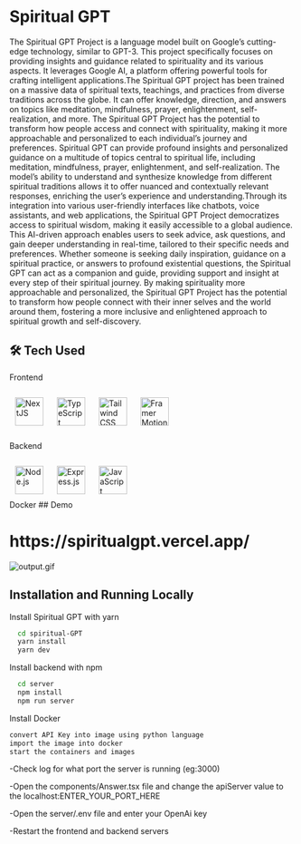 
# Spiritual GPT
The Spiritual GPT Project is a language model built on Google’s cutting-edge technology,
similar to GPT-3. This project specifically focuses on providing insights and guidance related
to spirituality and its various aspects. It leverages Google AI, a platform offering powerful
tools for crafting intelligent applications.The Spiritual GPT project has been trained on a
massive data of spiritual texts, teachings, and practices from diverse traditions across the
globe. It can offer knowledge, direction, and answers on topics like meditation, mindfulness,
prayer, enlightenment, self-realization, and more. The Spiritual GPT Project has the potential
to transform how people access and connect with spirituality, making it more approachable
and personalized to each individual’s journey and preferences. Spiritual GPT can provide
profound insights and personalized guidance on a multitude of topics central to spiritual life,
including meditation, mindfulness, prayer, enlightenment, and self-realization. The model’s
ability to understand and synthesize knowledge from different spiritual traditions allows it to
offer nuanced and contextually relevant responses, enriching the user’s experience and
understanding.Through its integration into various user-friendly interfaces like chatbots, voice
assistants, and web applications, the Spiritual GPT Project democratizes access to spiritual
wisdom, making it easily accessible to a global audience. This AI-driven approach enables
users to seek advice, ask questions, and gain deeper understanding in real-time, tailored to their
specific needs and preferences. Whether someone is seeking daily inspiration, guidance on a
spiritual practice, or answers to profound existential questions, the Spiritual GPT can act as a
companion and guide, providing support and insight at every step of their spiritual journey. By
making spirituality more approachable and personalized, the Spiritual GPT Project has the
potential to transform how people connect with their inner selves and the world around them,
fostering a more inclusive and enlightened approach to spiritual growth and self-discovery.




## 🛠 Tech Used
<div align="left"> 
Frontend 
<br/> 
<br/> 
<a href="https://nextjs.org/" target="_blank"><img style="margin: 10px" src="https://profilinator.rishav.dev/skills-assets/nextjs.png" alt="NextJS" height="50" /></a> 
<a href="https://www.typescriptlang.org/" target="_blank"><img style="margin: 10px" src="https://profilinator.rishav.dev/skills-assets/typescript-original.svg" alt="TypeScript" height="50" /></a>  
<a href="https://www.tailwindcss.com/" target="_blank"><img style="margin: 10px" src="https://profilinator.rishav.dev/skills-assets/tailwindcss.svg" alt="Tailwind CSS" height="50" /></a>
  <a href="https://nextjs.org/" target="_blank"><img style="margin: 10px" src="https://user-images.githubusercontent.com/38039349/60953119-d3c6f300-a2fc-11e9-9596-4978e5d52180.png" alt="Framer Motion" height="50" /></a>
<br/> 
<br/>  
Backend 
<br/> 
<br/> 
<a href="https://nodejs.org/" target="_blank"><img style="margin: 10px" src="https://profilinator.rishav.dev/skills-assets/nodejs-original-wordmark.svg" alt="Node.js" height="50" /></a>  
<a href="https://expressjs.com/" target="_blank"><img style="margin: 10px" src="https://profilinator.rishav.dev/skills-assets/express-original-wordmark.svg" alt="Express.js" height="50" /></a>  
<a href="https://www.javascript.com/" target="_blank"><img style="margin: 10px" src="https://profilinator.rishav.dev/skills-assets/javascript-original.svg" alt="JavaScript" height="50" /></a>  

</div>  
Docker
## Demo
<h1>https://spiritualgpt.vercel.app/</h1>

 
![output.gif](output.gif)


## Installation and Running Locally

Install Spiritual GPT with yarn

```bash
  cd spiritual-GPT
  yarn install
  yarn dev             
```
Install backend with npm

```bash
  cd server
  npm install
  npm run server
```

Install Docker 
```bash
convert API Key into image using python language
import the image into docker 
start the containers and images
```

-Check log for what port the server is running (eg:3000)

-Open the components/Answer.tsx file and change the apiServer value to the localhost:ENTER_YOUR_PORT_HERE

-Open the server/.env file and enter your OpenAi key

-Restart the frontend and backend servers



